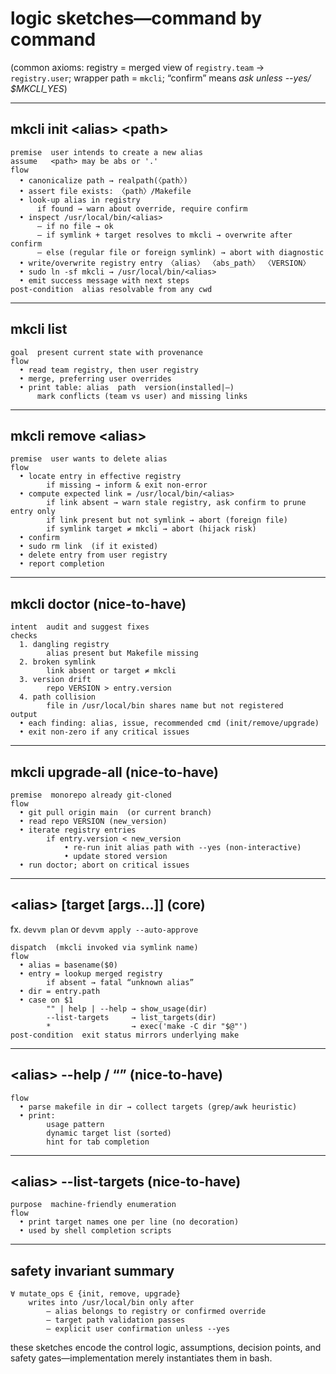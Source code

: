 # logic sketches—command by command

(common axioms: registry = merged view of `registry.team` → `registry.user`; wrapper path = `mkcli`; “confirm” means *ask unless --yes/ \$MKCLI\_YES*)

---

## mkcli init \<alias> \<path>

```
premise  user intends to create a new alias
assume   <path> may be abs or '.'
flow
  • canonicalize path → realpath(〈path〉)
  • assert file exists: 〈path〉/Makefile
  • look-up alias in registry
      if found → warn about override, require confirm
  • inspect /usr/local/bin/<alias>
      – if no file → ok
      – if symlink + target resolves to mkcli → overwrite after confirm
      – else (regular file or foreign symlink) → abort with diagnostic
  • write/overwrite registry entry 〈alias〉 〈abs_path〉 〈VERSION〉
  • sudo ln -sf mkcli → /usr/local/bin/<alias>
  • emit success message with next steps
post-condition  alias resolvable from any cwd
```

---

## mkcli list

```
goal  present current state with provenance
flow
  • read team registry, then user registry
  • merge, preferring user overrides
  • print table: alias  path  version(installed|—)
      mark conflicts (team vs user) and missing links
```

---

## mkcli remove \<alias>

```
premise  user wants to delete alias
flow
  • locate entry in effective registry
        if missing → inform & exit non-error
  • compute expected link = /usr/local/bin/<alias>
        if link absent → warn stale registry, ask confirm to prune entry only
        if link present but not symlink → abort (foreign file)
        if symlink target ≠ mkcli → abort (hijack risk)
  • confirm
  • sudo rm link  (if it existed)
  • delete entry from user registry
  • report completion
```

---

## mkcli doctor  (nice-to-have)

```
intent  audit and suggest fixes
checks
  1. dangling registry
        alias present but Makefile missing
  2. broken symlink
        link absent or target ≠ mkcli
  3. version drift
        repo VERSION > entry.version
  4. path collision
        file in /usr/local/bin shares name but not registered
output
  • each finding: alias, issue, recommended cmd (init/remove/upgrade)
  • exit non-zero if any critical issues
```

---

## mkcli upgrade-all  (nice-to-have)

```
premise  monorepo already git-cloned
flow
  • git pull origin main  (or current branch)
  • read repo VERSION (new_version)
  • iterate registry entries
        if entry.version < new_version
            • re-run init alias path with --yes (non-interactive)
            • update stored version
  • run doctor; abort on critical issues
```

---

## \<alias> \[target \[args…]]  (core)

fx. `devvm plan` or `devvm apply --auto-approve`

```
dispatch  (mkcli invoked via symlink name)
flow
  • alias = basename($0)
  • entry = lookup merged registry
        if absent → fatal “unknown alias”
  • dir = entry.path
  • case on $1
        "" | help | --help → show_usage(dir)
        --list-targets     → list_targets(dir)
        *                  → exec('make -C dir "$@"')
post-condition  exit status mirrors underlying make
```

---

## \<alias> --help / “”  (nice-to-have)

```
flow
  • parse makefile in dir → collect targets (grep/awk heuristic)
  • print:
        usage pattern
        dynamic target list (sorted)
        hint for tab completion
```

---

## \<alias> --list-targets  (nice-to-have)

```
purpose  machine-friendly enumeration
flow
  • print target names one per line (no decoration)
  • used by shell completion scripts
```

---

## safety invariant summary

```
∀ mutate_ops ∈ {init, remove, upgrade}
    writes into /usr/local/bin only after
        – alias belongs to registry or confirmed override
        – target path validation passes
        – explicit user confirmation unless --yes
```

these sketches encode the control logic, assumptions, decision points, and safety gates—implementation merely instantiates them in bash.
